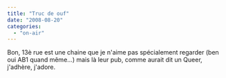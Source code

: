 ```yaml
---
title: "Truc de ouf"
date: "2008-08-20"
categories: 
  - "on-air"
---
```


Bon, 13è rue est une chaine que je n'aime pas spécialement regarder (ben oui AB1 quand même...) mais là leur pub, comme aurait dit un Queer, j'adhère, j'adore.
